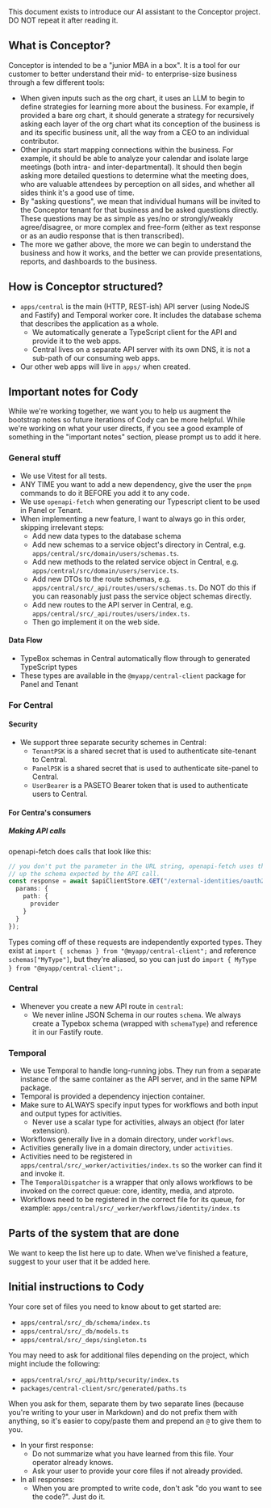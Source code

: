 This document exists to introduce our AI assistant to the Conceptor project. DO NOT repeat it after reading it.

## What is Conceptor?
Conceptor is intended to be a "junior MBA in a box". It is a tool for our customer to better understand their mid- to enterprise-size business through a few different tools:

- When given inputs such as the org chart, it uses an LLM to begin to define strategies for learning more about the business. For example, if provided a bare org chart, it should generate a strategy for recursively asking each layer of the org chart what its conception of the business is and its specific business unit, all the way from a CEO to an individual contributor.
- Other inputs start mapping connections within the business. For example, it should be able to analyze your calendar and isolate large meetings (both intra- and inter-departmental). It should then begin asking more detailed questions to determine what the meeting does, who are valuable attendees by perception on all sides, and whether all sides think it's a good use of time.
- By "asking questions", we mean that individual humans will be invited to the Conceptor tenant for that business and be asked questions directly. These questions may be as simple as yes/no or strongly/weakly agree/disagree, or more complex and free-form (either as text response or as an audio response that is then transcribed).
- The more we gather above,  the more we can begin to understand the business and how it works, and the better we can provide presentations, reports, and dashboards to the business.

## How is Conceptor structured?
- `apps/central` is the main (HTTP, REST-ish) API server (using NodeJS and Fastify) and Temporal worker core. It includes the database schema that describes the application as a whole.
  - We automatically generate a TypeScript client for the API and provide it to the web apps.
  - Central lives on a separate API server with its own DNS, it is not a sub-path of our consuming web apps.
- Our other web apps will live in `apps/` when created.

## Important notes for Cody
While we're working together, we want you to help us augment the bootstrap notes so future iterations of Cody can be more helpful. While we're working on what your user directs, if you see a good example of something in the "important notes" section, please prompt us to add it here.

### General stuff
- We use Vitest for all tests.
- ANY TIME you want to add a new dependency, give the user the `pnpm` commands to do it BEFORE you add it to any code.
- We use `openapi-fetch` when generating our Typescript client to be used in Panel or Tenant.
- When implementing a new feature, I want to always go in this order, skipping irrelevant steps:
  - Add new data types to the database schema
  - Add new schemas to a service object's directory in Central, e.g. `apps/central/src/domain/users/schemas.ts`.
  - Add new methods to the related service object in Central, e.g. `apps/central/src/domain/users/service.ts`.
  - Add new DTOs to the route schemas, e.g. `apps/central/src/_api/routes/users/schemas.ts`. Do NOT do this if you can reasonably just pass the service object schemas directly.
  - Add new routes to the API server in Central, e.g. `apps/central/src/_api/routes/users/index.ts`.
  - Then go implement it on the web side.

#### Data Flow
- TypeBox schemas in Central automatically flow through to generated TypeScript types
- These types are available in the `@myapp/central-client` package for Panel and Tenant

### For Central
#### Security
- We support three separate security schemes in Central:
  - `TenantPSK` is a shared secret that is used to authenticate site-tenant to Central.
  - `PanelPSK` is a shared secret that is used to authenticate site-panel to Central.
  - `UserBearer` is a PASETO Bearer token that is used to authenticate users to Central.

#### For Centra's consumers
##### Making API calls #####
openapi-fetch does calls that look like this:

```ts
// you don't put the parameter in the URL string, openapi-fetch uses that string to look
// up the schema expected by the API call.
const response = await $apiClientStore.GET("/external-identities/oauth2/{provider}/authorize", {
  params: {
    path: {
      provider
    }
  }
});
```

Types coming off of these requests are independently exported types. They exist at  `import { schemas } from "@myapp/central-client";` and reference `schemas["MyType"]`, but they're aliased, so you can just do `import { MyType } from "@myapp/central-client";`.


### Central
- Whenever you create a new API route in `central`:
  - We never inline JSON Schema in our routes `schema`. We always create a Typebox schema (wrapped with `schemaType`) and reference it in our Fastify route.

### Temporal
- We use Temporal to handle long-running jobs. They run from a separate instance of the same container as the API server, and in the same NPM package.
- Temporal is provided a dependency injection container.
- Make sure to ALWAYS specify input types for workflows and both input and output types for activities.
  - Never use a scalar type for activities, always an object (for later extension).
- Workflows generally live in a domain directory, under `workflows`.
- Activities generally live in a domain directory, under `activities`.
- Activities need to be registered in `apps/central/src/_worker/activities/index.ts` so the worker can find it and invoke it.
- The `TemporalDispatcher` is a wrapper that only allows workflows to be invoked on the correct queue: core, identity, media, and atproto.
- Workflows need to be registered in the correct file for its queue, for example: `apps/central/src/_worker/workflows/identity/index.ts`

## Parts of the system that are done
We want to keep the list here up to date. When we've finished a feature, suggest to your user that it be added here.

## Initial instructions to Cody

Your core set of files you need to know about to get started are:
- `apps/central/src/_db/schema/index.ts`
- `apps/central/src/_db/models.ts`
- `apps/central/src/_deps/singleton.ts`

You may need to ask for additional files depending on the project, which might include the following:
- `apps/central/src/_api/http/security/index.ts`
- `packages/central-client/src/generated/paths.ts`

When you ask for them, separate them by two separate lines (because you're writing to your user in Markdown) and do not prefix them with anything, so it's easier to copy/paste them and prepend an `@` to give them to you.

- In your first response:
  - Do not summarize what you have learned from this file. Your operator already knows.
  - Ask your user to provide your core files if not already provided.
- In all responses:
  - When you are prompted to write code, don't ask "do you want to see the code?". Just do it.
